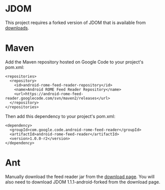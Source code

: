 # JDOM #

This project requires a forked version of JDOM that is available from [downloads](http://code.google.com/p/android-rome-feed-reader/downloads/detail?name=jdom-1.1.1-android-fork.jar&can=2&q=).

# Maven #

Add the Maven repository hosted on Google Code to your project's pom.xml:

```
<repositories>
  <repository>
    <id>android-rome-feed-reader-repository</id>
    <name>Android ROME Feed Reader Repository</name>
    <url>https://android-rome-feed-reader.googlecode.com/svn/maven2/releases</url>
  </repository>
</repositories>
```

Then add this dependency to your project's pom.xml:

```
<dependency>
  <groupId>com.google.code.android-rome-feed-reader</groupId>
  <artifactId>android-rome-feed-reader</artifactId>
  <version>1.0.0-r2</version>
</dependency>
```

# Ant #

Manually download the feed reader jar from the [download page](http://code.google.com/p/android-rome-feed-reader/downloads/list). You will also need to download JDOM 1.1.1-android-forked from the download page.